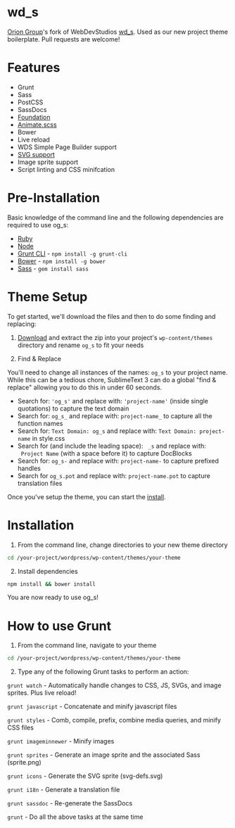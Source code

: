 wd_s
===

[Orion Group](http://webdevstudios.com)'s fork of WebDevStudios [wd_s](https://github.com/WebDevStudios/wd_s). Used as our new project theme boilerplate. Pull requests are welcome!

# Features
* Grunt
* Sass
* PostCSS
* SassDocs
* [Foundation](http://foundation.zurb.com/)
* [Animate.scss](assets/sass/utilities/animate/README.md)
* Bower
* Live reload
* WDS Simple Page Builder support
* [SVG support](assets/images/svg-icons/README.md)
* Image sprite support
* Script linting and CSS minifcation

# Pre-Installation

Basic knowledge of the command line and the following dependencies are required to use og_s:

* [Ruby](https://www.ruby-lang.org/en/documentation/installation/)
* [Node](http://nodejs.org/)
* [Grunt CLI](https://www.npmjs.com/package/grunt-cli) - `npm install -g grunt-cli`
* [Bower](http://bower.io/) - `npm install -g bower`
* [Sass](http://sass-lang.com/install) - `gem install sass`

# Theme Setup

To get started, we'll download the files and then to do some finding and replacing:

1) [Download](https://github.com/WebDevStudios/wd_s/archive/master.zip) and extract the zip into your project's `wp-content/themes` directory and rename `og_s` to fit your needs

2) Find & Replace

You'll need to change all instances of the names: `og_s` to your project name. While this can be a tedious chore, SublimeText 3 can do a global "find & replace" allowing you to do this in under 60 seconds.

* Search for: `'og_s'` and replace with: `'project-name'` (inside single quotations) to capture the text domain
* Search for: `og_s_` and replace with: `project-name_` to capture all the function names
* Search for: `Text Domain: og_s` and replace with: `Text Domain: project-name` in style.css
* Search for (and include the leading space): <code>&nbsp;_s</code> and replace with: <code>&nbsp;Project Name</code> (with a space before it) to capture DocBlocks
* Search for: `og_s-` and replace with: `project-name-` to capture prefixed handles
* Search for `og_s.pot` and replace with: `project-name.pot` to capture translation files

Once you've setup the theme, you can start the [install](https://github.com/WebDevStudios/wd_s#installation).

# Installation

1) From the command line, change directories to your new theme directory

```bash
cd /your-project/wordpress/wp-content/themes/your-theme
```

2) Install dependencies

```bash
npm install && bower install
```

You are now ready to use og_s!

# How to use Grunt

1) From the command line, navigate to your theme

```bash
cd /your-project/wordpress/wp-content/themes/your-theme
```

2) Type any of the following Grunt tasks to perform an action:

`grunt watch` - Automatically handle changes to CSS, JS, SVGs, and image sprites. Plus live reload!

`grunt javascript` - Concatenate and minify javascript files

`grunt styles` - Comb, compile, prefix, combine media queries, and minify CSS files

`grunt imageminnewer` - Minify images

`grunt sprites` - Generate an image sprite and the associated Sass (sprite.png)

`grunt icons` - Generate the SVG sprite (svg-defs.svg)

`grunt i18n` - Generate a translation file

`grunt sassdoc` - Re-generate the SassDocs

`grunt` - Do all the above tasks at the same time
